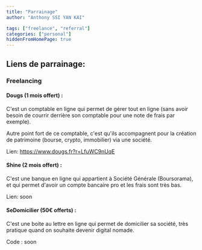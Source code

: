```yaml
---
title: "Parrainage"
author: "Anthony SSI YAN KAI"

tags: ["freelance", "referral"]
categories: ["personal"]
hiddenFromHomePage: true
---
```


## Liens de parrainage:

### Freelancing

#### Dougs (1 mois offert) : 

C'est un comptable en ligne qui permet de gérer tout en ligne (sans avoir besoin de courrir derrière son comptable pour une note de frais par exemple).

Autre point fort de ce comptable, c'est qu'ils accompagnent pour la création de patrimoine (bourse, crypto, immobilier) via une société.

Lien: https://www.dougs.fr?r=LfuWC9nUqE

#### Shine (2 mois offert) : 

C'est une banque en ligne qui appartient à Société Générale (Boursorama), et qui permet d'avoir un compte bancaire pro et les frais sont très bas.

Lien: soon

#### SeDomicilier (50€ offerts) : 

C'est une boite au lettre en ligne qui permet de domicilier sa société, très pratique quand on souhaite devenir digital nomade.

Code : soon
